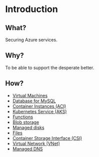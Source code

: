 # Introduction

## What?

Securing Azure services.

## Why?

To be able to support the desperate better.

## How?

* [Virtual Machines](vms.md)
* [Database for MySQL](db-mysql.md)
* [Container Instances (ACI)](aci.md)
* [Kubernetes Service (AKS)](aks.md)
* [Functions](functions.md)
* [Blob storage](blob.md)
* [Managed disks](disks.md)
* [Files](files.md)
* [Container Storage Interface (CSI)](csi.md)
* [Virtual Network (VNet)](vnet.md)
* [Managed DNS](dns.md)

